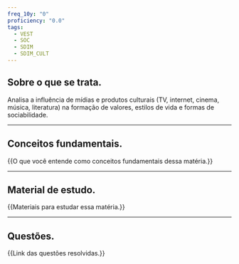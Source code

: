 ```yaml
---
freq_10y: "0"
proficiency: "0.0"
tags:
  - VEST
  - SOC
  - SDIM
  - SDIM_CULT
---
```

## Sobre o que se trata.

Analisa a influência de mídias e produtos culturais (TV, internet, cinema, música, literatura) na formação de valores, estilos de vida e formas de sociabilidade.

--- 
## Conceitos fundamentais.

{{O que você entende como conceitos fundamentais dessa matéria.}}

---
## Material de estudo.

{{Materiais para estudar essa matéria.}}

--- 
## Questões.

{{Link das questões resolvidas.}}
